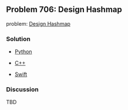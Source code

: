 ## Problem 706: Design Hashmap

problem: [Design Hashmap](https://leetcode.com/problems/design-hashmap)

### Solution

- [Python](../python/problem706.py)

- [C++](../cpp/problem706.cpp)

- [Swift](../swift/problem706.swift)

### Discussion

TBD

